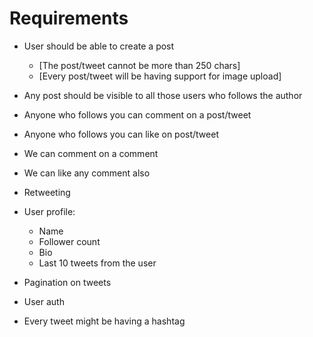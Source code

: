 # Requirements

- User should be able to create a post
  - [The post/tweet cannot be more than 250 chars]
  - [Every post/tweet will be having support for image upload]

- Any post should be visible to all those users who follows the author
- Anyone who follows you can comment on a post/tweet
- Anyone who follows you can like on post/tweet
- We can comment on a comment
- We can like any comment also
- Retweeting

- User profile:
   - Name
   - Follower count
   - Bio
   - Last 10 tweets from the user

- Pagination on tweets  
- User auth

- Every tweet might be having a hashtag
